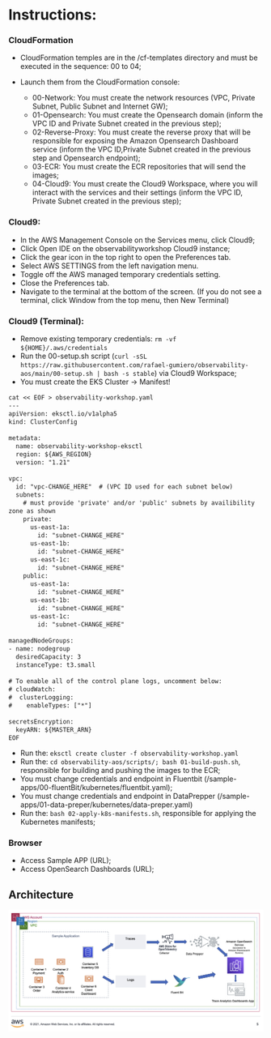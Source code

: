 # Instructions:

### CloudFormation
- CloudFormation temples are in the /cf-templates directory and must be executed in the sequence: 00 to 04;
- Launch them from the CloudFormation console:

  - 00-Network: You must create the network resources (VPC, Private Subnet, Public Subnet and Internet GW);
  - 01-Opensearch: You must create the Opensearch domain (inform the VPC ID and Private Subnet created in the previous step);
  - 02-Reverse-Proxy: You must create the reverse proxy that will be responsible for exposing the Amazon Opensearch Dashboard service (inform the VPC ID,Private Subnet created in the previous step and Opensearch endpoint);
  - 03-ECR: You must create the ECR repositories that will send the images;
  - 04-Cloud9: You must create the Cloud9 Workspace, where you will interact with the services and their settings (inform the VPC ID, Private Subnet created in the previous step);

### Cloud9:
  - In the AWS Management Console on the Services menu, click Cloud9;
  - Click Open IDE on the observabilityworkshop Cloud9 instance;
  - Click the gear icon in the top right to open the Preferences tab.
  - Select AWS SETTINGS from the left navigation menu.
  - Toggle off the AWS managed temporary credentials setting.
  - Close the Preferences tab.
  - Navigate to the terminal at the bottom of the screen. (If you do not see a terminal, click Window from the top menu, then New Terminal)

### Cloud9 (Terminal):
  - Remove existing temporary credentials: ```rm -vf ${HOME}/.aws/credentials```
  - Run the 00-setup.sh script (```curl -sSL https://raw.githubusercontent.com/rafael-gumiero/observability-aos/main/00-setup.sh | bash -s stable```) via Cloud9 Workspace;
  - You must create the EKS Cluster -> Manifest!
```
cat << EOF > observability-workshop.yaml
--- 
apiVersion: eksctl.io/v1alpha5
kind: ClusterConfig

metadata:
  name: observability-workshop-eksctl
  region: ${AWS_REGION}
  version: "1.21"

vpc:
  id: "vpc-CHANGE_HERE"  # (VPC ID used for each subnet below)
  subnets:
    # must provide 'private' and/or 'public' subnets by availibility zone as shown
    private:
      us-east-1a:
        id: "subnet-CHANGE_HERE"
      us-east-1b:
        id: "subnet-CHANGE_HERE"
      us-east-1c:
        id: "subnet-CHANGE_HERE"
    public:
      us-east-1a:
        id: "subnet-CHANGE_HERE"
      us-east-1b:
        id: "subnet-CHANGE_HERE"
      us-east-1c:
        id: "subnet-CHANGE_HERE"

managedNodeGroups:
- name: nodegroup
  desiredCapacity: 3
  instanceType: t3.small

# To enable all of the control plane logs, uncomment below:
# cloudWatch:
#  clusterLogging:
#    enableTypes: ["*"]

secretsEncryption:
  keyARN: ${MASTER_ARN}
EOF
```
  - Run the: ```eksctl create cluster -f observability-workshop.yaml```
  - Run the: ```cd observability-aos/scripts/; bash 01-build-push.sh```, responsible for building and pushing the images to the ECR;
  - You must change credentials and endpoint in Fluentbit (/sample-apps/00-fluentBit/kubernetes/fluentbit.yaml);
  - You must change credentials and endpoint in DataPrepper (/sample-apps/01-data-preper/kubernetes/data-preper.yaml)
  - Run the: ```bash 02-apply-k8s-manifests.sh```, responsible for applying the Kubernetes manifests;

### Browser
  - Access Sample APP (URL);
  - Access OpenSearch Dashboards (URL);

## Architecture
![architecture](/assets/arch.jpg)
